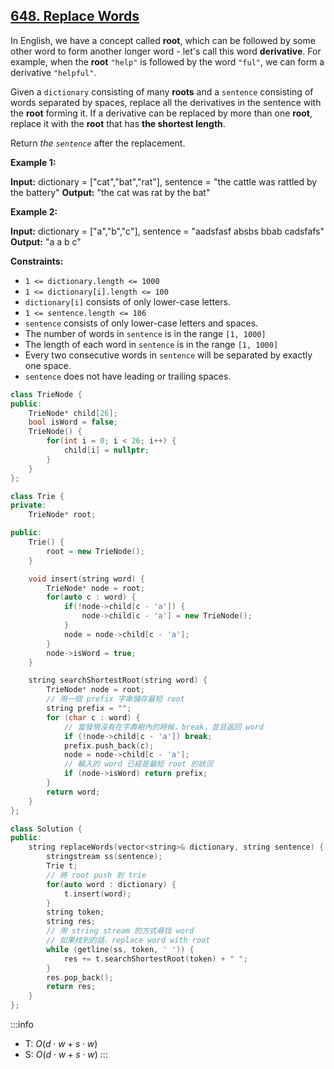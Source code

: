 ## [648\. Replace Words](https://leetcode.com/problems/replace-words/)

In English, we have a concept called **root**, which can be followed by some other word to form another longer word - let's call this word **derivative**. For example, when the **root** `"help"` is followed by the word `"ful"`, we can form a derivative `"helpful"`.

Given a `dictionary` consisting of many **roots** and a `sentence` consisting of words separated by spaces, replace all the derivatives in the sentence with the **root** forming it. If a derivative can be replaced by more than one **root**, replace it with the **root** that has **the shortest length**.

Return _the `sentence`_ after the replacement.

**Example 1:**

**Input:** dictionary = \["cat","bat","rat"\], sentence = "the cattle was rattled by the battery"
**Output:** "the cat was rat by the bat"

**Example 2:**

**Input:** dictionary = \["a","b","c"\], sentence = "aadsfasf absbs bbab cadsfafs"
**Output:** "a a b c"

**Constraints:**

- `1 <= dictionary.length <= 1000`
- `1 <= dictionary[i].length <= 100`
- `dictionary[i]` consists of only lower-case letters.
- `1 <= sentence.length <= 106`
- `sentence` consists of only lower-case letters and spaces.
- The number of words in `sentence` is in the range `[1, 1000]`
- The length of each word in `sentence` is in the range `[1, 1000]`
- Every two consecutive words in `sentence` will be separated by exactly one space.
- `sentence` does not have leading or trailing spaces.

```cpp
class TrieNode {
public:
    TrieNode* child[26];
    bool isWord = false;
    TrieNode() {
        for(int i = 0; i < 26; i++) {
            child[i] = nullptr;
        }
    }
};

class Trie {
private:
    TrieNode* root;

public:
    Trie() {
        root = new TrieNode();
    }

    void insert(string word) {
        TrieNode* node = root;
        for(auto c : word) {
            if(!node->child[c - 'a']) {
                node->child[c - 'a'] = new TrieNode();
            }
            node = node->child[c - 'a'];
        }
        node->isWord = true;
    }

    string searchShortestRoot(string word) {
        TrieNode* node = root;
        // 用一個 prefix 字串儲存最短 root
        string prefix = "";
        for (char c : word) {
            // 當發現沒有在字典樹內的時候，break，並且返回 word
            if (!node->child[c - 'a']) break;
            prefix.push_back(c);
            node = node->child[c - 'a'];
            // 輸入的 word 已經是最短 root 的狀況
            if (node->isWord) return prefix;
        }
        return word;
    }
};

class Solution {
public:
    string replaceWords(vector<string>& dictionary, string sentence) {
        stringstream ss(sentence);
        Trie t;
        // 將 root push 到 trie
        for(auto word : dictionary) {
            t.insert(word);
        }
        string token;
        string res;
        // 用 string stream 的方式尋找 word
        // 如果找到的話，replace word with root
        while (getline(ss, token, ' ')) {
            res += t.searchShortestRoot(token) + " ";
        }
        res.pop_back();
        return res;
    }
};
```

:::info
- T: $O(d \cdot w + s \cdot w)$
- S: $O(d \cdot w + s \cdot w)$
:::
